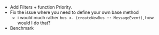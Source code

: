 * Add Filters + function Priority.
* Fix the issue where you need to define your own base method
  * i would much rather `bus <- (createNewBus :: MessageEvent)`, how would I do that?
* Benchmark